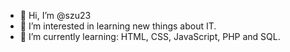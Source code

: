 - 👋 Hi, I’m @szu23
- 👀 I’m interested in learning new things about IT.
- 🌱 I’m currently learning: HTML, CSS, JavaScript, PHP and SQL.
<!---
szu23/szu23 is a ✨ special ✨ repository because its `README.md` (this file) appears on your GitHub profile.
You can click the Preview link to take a look at your changes.
--->
